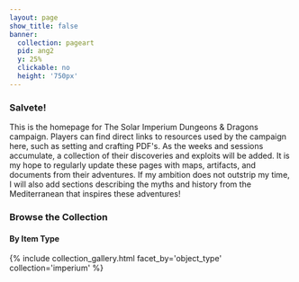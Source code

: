 ```yaml
---
layout: page
show_title: false
banner:
  collection: pageart
  pid: ang2
  y: 25%
  clickable: no
  height: '750px'
---
```


<!--__Wax__ is a [minimal computing](http://go-dh.github.io/mincomp/) project for producing digital exhibitions focused on longevity, low costs, and flexibility. Our underlying technology is made to learn and to teach, and can produce beautifully rendered, high-quality image collections and scholarly exhibits. To start using Wax, please see our [documentation](https://minicomp.github.io/wiki/#/wax/) for installation instructions and more.

The collection items in this demo are from The Museum of Islamic Art, Qatar, (courtesy of [WikiMedia](https://commons.wikimedia.org/wiki/Category:Google_Art_Project_works_in_The_Museum_of_Islamic_Art,_Qatar) and [Google Art Project](https://www.google.com/culturalinstitute/about/artproject/)) and The Qatar National Library (via [World Digital Library](https://www.wdl.org/en/)).-->

### Salvete!
This is the homepage for The Solar Imperium Dungeons & Dragons campaign. Players can find direct links to resources used by the campaign here, such as setting and crafting PDF's. As the weeks and sessions accumulate, a collection of their discoveries and exploits will be added. It is my hope to regularly update these pages with maps, artifacts, and documents from their adventures. If my ambition does not outstrip my time, I will also add sections describing the myths and history from the Mediterranean that inspires these adventures!

### Browse the Collection

#### By Item Type
{% include collection_gallery.html facet_by='object_type' collection='imperium' %}
